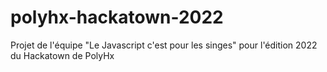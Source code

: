 # polyhx-hackatown-2022
Projet de l'équipe "Le Javascript c'est pour les singes" pour l'édition 2022 du Hackatown de PolyHx